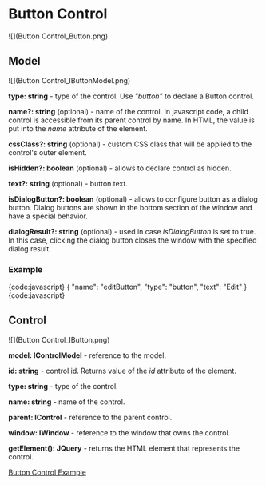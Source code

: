 # Button Control

![](Button Control_Button.png)

## Model

![](Button Control_IButtonModel.png)

**type: string** - type of the control. Use _"button"_ to declare a Button control.

**name?: string** (optional) - name of the control. In javascript code, a child control is accessible from its parent control by name. In HTML, the value is put into the _name_ attribute of the element.

**cssClass?: string** (optional) - custom CSS class that will be applied to the control's outer element.

**isHidden?: boolean** (optional) - allows to declare control as hidden.

**text?: string** (optional) - button text.

**isDialogButton?: boolean** (optional) - allows to configure button as a dialog button. Dialog buttons are shown in the bottom section of the window and have a special behavior.

**dialogResult?: string** (optional) - used in case _isDialogButton_ is set to true. In this case, clicking the dialog button closes the window with the specified dialog result.

### Example

{code:javascript}
{
	"name": "editButton",
	"type": "button",
	"text": "Edit"
}
{code:javascript}

## Control

![](Button Control_IButton.png)

**model: IControlModel** - reference to the model.

**id: string** - control id. Returns value of the _id_ attribute of the element.

**type: string** - type of the control.

**name: string** - name of the control.

**parent: IControl** - reference to the parent control.

**window: IWindow** - reference to the window that owns the control.

**getElement(): JQuery** - returns the HTML element that represents the control.

[Button Control Example](Button-Control-Example.md)
